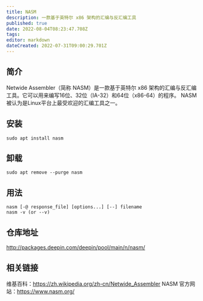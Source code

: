 ```yaml
---
title: NASM
description: 一款基于英特尔 x86 架构的汇编与反汇编工具
published: true
date: 2022-08-04T08:23:47.708Z
tags: 
editor: markdown
dateCreated: 2022-07-31T09:00:29.701Z
---
```


## 简介
Netwide Assembler（简称 NASM）是一款基于英特尔 x86 架构的汇编与反汇编工具。它可以用来编写16位、32位（IA-32）和64位（x86-64）的程序。 NASM被认为是Linux平台上最受欢迎的汇编工具之一。

## 安装
```
sudo apt install nasm
```

## 卸载
```
sudo apt remove --purge nasm
```

## 用法
```
nasm [-@ response_file] [options...] [--] filename
nasm -v (or --v)
```

## 仓库地址
http://packages.deepin.com/deepin/pool/main/n/nasm/
## 相关链接
维基百科：https://zh.wikipedia.org/zh-cn/Netwide_Assembler
NASM 官方网站：https://www.nasm.org/
